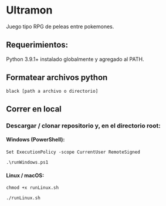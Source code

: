 # Ultramon

Juego tipo RPG de peleas entre pokemones.

## Requerimientos:

Python 3.9.1+ instalado globalmente y agregado al PATH.

## Formatear archivos python

`black [path a archivo o directorio]`

## Correr en local

### Descargar / clonar repositorio y, en el directorio root:

#### Windows (PowerShell):

`Set ExecutionPolicy -scope CurrentUser RemoteSigned`

`.\runWindows.ps1`

#### Linux / macOS:

`chmod +x runLinux.sh`

`./runLinux.sh`